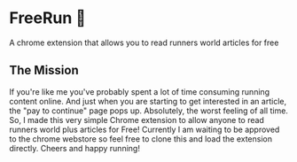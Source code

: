 # FreeRun 🏃
A chrome extension that allows you to read runners world articles for free
## The Mission
If you're like me you've probably spent a lot of time consuming running content online. And just when you are starting to get interested
in an article, the "pay to continue" page pops up. Absolutely, the worst feeling of all time. So, I made this very simple 
Chrome extension to allow anyone to read runners world plus articles for Free! Currently I am waiting to be approved to the chrome webstore so feel free to clone this and load the extension directly. Cheers and happy running!
